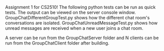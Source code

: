 Assignment 1 for CS2510!
The following python tests can be run as quick tests. The output can be viewed on the server console window.
GroupChatDifferentGroupTest.py shows how the different chat room's conversations are isolated.
GroupChatUnreadMessageTest.py shows how unread messages are received when a new user joins a chat room.

A server can be run from the GroupChatServer folder and N clients can be run from the GroupChatClient folder after building.
